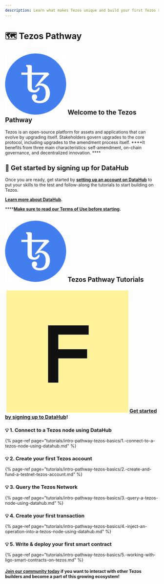 ```yaml
---
description: Learn what makes Tezos unique and build your first Tezos smart contract
---
```


# 🗺 Tezos Pathway

## ![](../assets/2011%20%282%29%20%283%29%20%282%29.png) Welcome to the Tezos Pathway

Tezos is an open-source platform for assets and applications that can evolve by upgrading itself. Stakeholders govern upgrades to the core protocol, including upgrades to the amendment process itself. ****It benefits from three main characteristics: self-amendment, on-chain governance, and decentralized innovation. ****

## **🏁** Get started by signing up for DataHub <a id="get-started-by-signing-up-for-datahub"></a>

Once you are ready, get started by [**setting up an account on DataHub**](https://datahub.figment.io/sign_up?service=tezos) to put your skills to the test and follow-along the tutorials to start building on Tezos. 

[**Learn more about DataHub**](https://learn.figment.io/guides/datahub-products)**.** 

\*\*\*\*[**Make sure to read our Terms of Use before starting**](https://learn.datahub.figment.io/terms-of-use)**.** 

##  ![](../assets/2011%20%282%29%20%283%29%20%282%29.png) **Tezos** Pathway Tutorials <a id="avalanche-pathway-tutorials"></a>

### ​ ![](../assets/vhhp1wl4_400x400-1-.jpg) [Get started by signing up to DataHub](https://datahub.figment.io/sign_up?service=tezos)! <a id="get-started-by-signing-up-to-datahub"></a>

### 💡 1. Connect to a Tezos node using DataHub

{% page-ref page="tutorials/intro-pathway-tezos-basics/1.-connect-to-a-tezos-node-using-datahub.md" %}

### 💡 2. Create your first Tezos account

{% page-ref page="tutorials/intro-pathway-tezos-basics/2.-create-and-fund-a-testnet-tezos-account.md" %}

### 💡 3. Query the Tezos Network

{% page-ref page="tutorials/intro-pathway-tezos-basics/3.-query-a-tezos-node-using-datahub.md" %}

### 💡 4. Create your first transaction

{% page-ref page="tutorials/intro-pathway-tezos-basics/4.-inject-an-operation-into-a-tezos-node-using-datahub.md" %}

### 💡 5. Write & deploy your first smart contract

{% page-ref page="tutorials/intro-pathway-tezos-basics/5.-working-with-ligo-smart-contracts-on-tezos.md" %}

#### [Join our community today](https://discord.gg/PtkKz5) if you want to interact with other Tezos builders and become a part of this growing ecosystem! <a id="join-our-community-today-if-you-want-to-interact-with-other-celo-builders-and-become-a-part-of-this-growing-ecosystem"></a>

